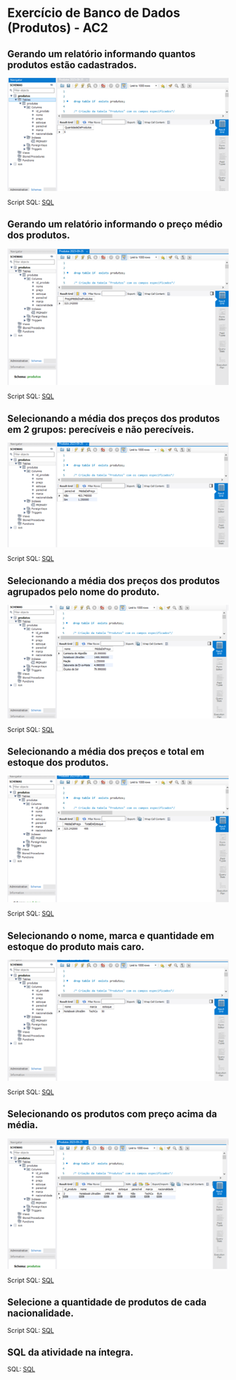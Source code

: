 # Exercício de Banco de Dados (Produtos) - AC2
## Gerando um relatório informando quantos produtos estão cadastrados.
![Qtde Produtos](2.png)

Script SQL:
[SQL](Produtos%20(2)%202023-09-25.sql)

## Gerando um relatório informando o preço médio dos produtos.
![Média Preços](3.png)

Script SQL:
[SQL](Produtos%20(3)%202023-09-25.sql)

## Selecionando a média dos preços dos produtos em 2 grupos: perecíveis e não perecíveis.
![Média Preços - perecíveis e não perecíveis](4.png)

Script SQL:
[SQL](Produtos%20(4)%202023-09-25.sql)

## Selecionando a média dos preços dos produtos agrupados pelo nome do produto.
![Média Preços - agrupados pelo nome](5.png)

Script SQL:
[SQL](Produtos%20(5)%202023-09-25.sql)

## Selecionando a média dos preços e total em estoque dos produtos.
![Média preços e total em estoque](6.png)

Script SQL:
[SQL](Produtos%20(6)%202023-09-25.sql)

## Selecionando o nome, marca e quantidade em estoque do produto mais caro.
![Selecione nome, marca e quantidade do produto mais caro](7.png)

Script SQL:
[SQL](Produtos%20(7)%202023-09-25.sql)

## Selecionando os produtos com preço acima da média.
![Acima da média](8.png)

Script SQL:
[SQL](Produtos%20(8)%202023-09-25.sql)

## Selecione a quantidade de produtos de cada nacionalidade.


Script SQL:
[SQL](Produtos%20(9)%202023-09-25.sql)


## SQL da atividade na íntegra.
SQL: 
[SQL](Produtos%202023-09-25.sql)





